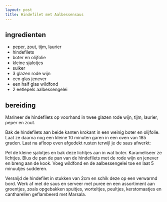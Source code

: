 ```yaml
---
layout: post
title: Hindefilet met Aalbessensaus
---
```


## ingredienten

* peper, zout, tijm, laurier
* hindefilets
* boter en olijfolie
* kleine sjalotjes
* suiker
* 3 glazen rode wijn
* een glas jenever
* een half glas wildfond
* 2 eetlepels aalbessengelei

## bereiding

Marineer de hindefilets op voorhand in twee glazen rode wijn, tijm, laurier, peper en zout.

Bak de hindefilets aan beide kanten krokant in een weinig boter en olijfolie. Laat ze daarna nog een kleine 10 minuten garen in een oven van 185 graden. Laat na afloop even afgedekt rusten terwijl je de saus afwerkt:

Pel de kleine sjalotjes en bak deze lichtjes aan in wat boter. Karameliseer ze lichtjes. Blus de pan de pan van de hindefilets met de rode wijn en jenever en breng aan de kook. Voeg wildfond en de aalbessengelei toe en laat 5 minuutjes sudderen.

Versnijd de hindefilet in stukken van 2cm en schik deze op een verwarmd bord. Werk af met de saus en serveer met puree en een assortiment aan groentjes, zoals opgebakken spuitjes, worteltjes, peultjes, kerstomaatjes en cantharellen geflambeerd met Marsala. 

